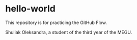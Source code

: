 # hello-world
This repository is for practicing the GitHub Flow.

Shuliak Oleksandra, a student of the third year of the MEGU.
